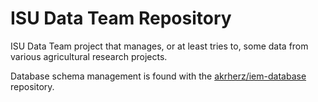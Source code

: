 # ISU Data Team Repository

ISU Data Team project that manages, or at least tries to, some data from
various agricultural research projects.

Database schema management is found with the [akrherz/iem-database](https://github.com/akrherz/iem-database) repository.
